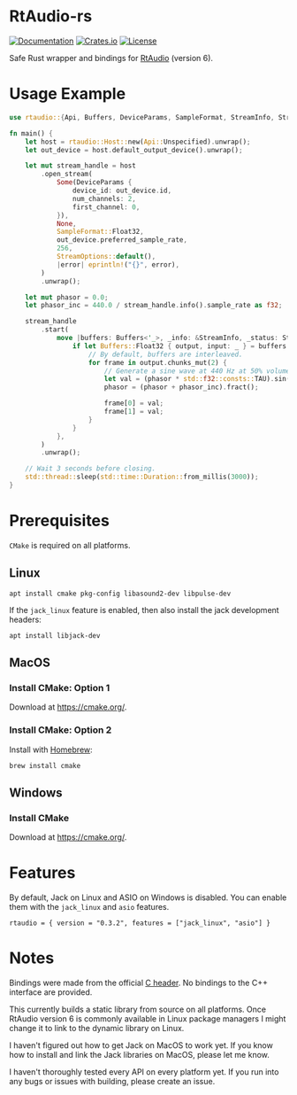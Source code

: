 # RtAudio-rs
[![Documentation](https://docs.rs/rtaudio/badge.svg)](https://docs.rs/rtaudio)
[![Crates.io](https://img.shields.io/crates/v/rtaudio.svg)](https://crates.io/crates/rtaudio)
[![License](https://img.shields.io/crates/l/rtaudio.svg)](https://github.com/BillyDM/rtaudio-rs/blob/main/LICENSE)

Safe Rust wrapper and bindings for [RtAudio](https://github.com/thestk/rtaudio) (version 6).

# Usage Example

```rust
use rtaudio::{Api, Buffers, DeviceParams, SampleFormat, StreamInfo, StreamOptions, StreamStatus};

fn main() {
    let host = rtaudio::Host::new(Api::Unspecified).unwrap();
    let out_device = host.default_output_device().unwrap();

    let mut stream_handle = host
        .open_stream(
            Some(DeviceParams {
                device_id: out_device.id,
                num_channels: 2,
                first_channel: 0,
            }),
            None,
            SampleFormat::Float32,
            out_device.preferred_sample_rate,
            256,
            StreamOptions::default(),
            |error| eprintln!("{}", error),
        )
        .unwrap();

    let mut phasor = 0.0;
    let phasor_inc = 440.0 / stream_handle.info().sample_rate as f32;

    stream_handle
        .start(
            move |buffers: Buffers<'_>, _info: &StreamInfo, _status: StreamStatus| {
                if let Buffers::Float32 { output, input: _ } = buffers {
                    // By default, buffers are interleaved.
                    for frame in output.chunks_mut(2) {
                        // Generate a sine wave at 440 Hz at 50% volume.
                        let val = (phasor * std::f32::consts::TAU).sin() * 0.5;
                        phasor = (phasor + phasor_inc).fract();

                        frame[0] = val;
                        frame[1] = val;
                    }
                }
            },
        )
        .unwrap();

    // Wait 3 seconds before closing.
    std::thread::sleep(std::time::Duration::from_millis(3000));
}
```

# Prerequisites

`CMake` is required on all platforms.

## Linux

```
apt install cmake pkg-config libasound2-dev libpulse-dev
```

If the `jack_linux` feature is enabled, then also install the jack development headers:
```
apt install libjack-dev
```

## MacOS

### Install CMake: Option 1

Download at https://cmake.org/.

### Install CMake: Option 2

Install with [Homebrew](https://brew.sh/):

```
brew install cmake
```

## Windows

### Install CMake

Download at https://cmake.org/.

# Features

By default, Jack on Linux and ASIO on Windows is disabled. You can enable them with the `jack_linux` and `asio` features.

```
rtaudio = { version = "0.3.2", features = ["jack_linux", "asio"] }
```

# Notes

Bindings were made from the official [C header](https://github.com/thestk/rtaudio/blob/master/rtaudio_c.h). No bindings to the C++ interface are provided.

This currently builds a static library from source on all platforms. Once RtAudio version 6 is commonly available in Linux package managers I might change it to link to the dynamic library on Linux.

I haven't figured out how to get Jack on MacOS to work yet. If you know how to install and link the Jack libraries on MacOS, please let me know.

I haven't thoroughly tested every API on every platform yet. If you run into any bugs or issues with building, please create an issue.